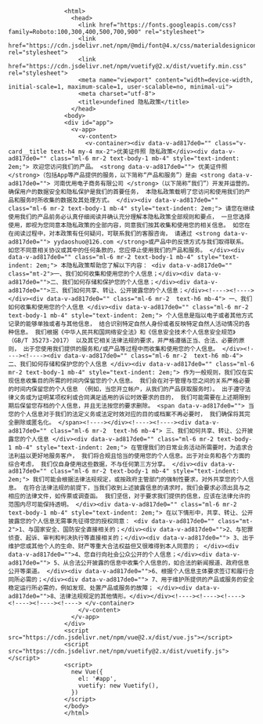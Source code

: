 
<!DOCTYPE html>
                    <html>
                      <head>
                        <link href="https://fonts.googleapis.com/css?family=Roboto:100,300,400,500,700,900" rel="stylesheet">
                        <link href="https://cdn.jsdelivr.net/npm/@mdi/font@4.x/css/materialdesignicons.min.css" rel="stylesheet">
                        <link href="https://cdn.jsdelivr.net/npm/vuetify@2.x/dist/vuetify.min.css" rel="stylesheet">
                        <meta name="viewport" content="width=device-width, initial-scale=1, maximum-scale=1, user-scalable=no, minimal-ui">
                        <meta charset="utf-8">
                        <title>undefined 隐私政策</title>
                      </head>
                    <body>
                    <div id="app">
                      <v-app>
                        <v-content>
                          <v-container><div data-v-ad817de0="" class="v-card__title text-h4 my-4 mx-2">优美证件照 隐私政策</div><div data-v-ad817de0="" class="ml-6 mr-2 text-body-1 mb-4" style="text-indent: 2em;"> 欢迎您访问我们的产品。 <strong data-v-ad817de0=""> 优美证件照 </strong>（包括App等产品提供的服务，以下简称“产品和服务”）是由 <strong data-v-ad817de0=""> 河南优用电子商务有限公司 </strong>（以下简称“我们”）开发并运营的。 确保用户的数据安全和隐私保护是我们的首要任务， 本隐私政策载明了您访问和使用我们的产品和服务时所收集的数据及其处理方式。 </div><div data-v-ad817de0="" class="ml-6 mr-2 text-body-1 mb-4" style="text-indent: 2em;"> 请您在继续使用我们的产品前务必认真仔细阅读并确认充分理解本隐私政策全部规则和要点， 一旦您选择使用，即视为您同意本隐私政策的全部内容，同意我们按其收集和使用您的相关信息。 如您在在阅读过程中，对本政策有任何疑问，可联系我们的客服咨询， 请通过 <strong data-v-ad817de0=""> yydaoshuo@126.com </strong>或产品中的反馈方式与我们取得联系。 如您不同意相关协议或其中的任何条款的，您应停止使用我们的产品和服务。 </div><div data-v-ad817de0="" class="ml-6 mr-2 text-body-1 mb-4" style="text-indent: 2em;"> 本隐私政策帮助您了解以下内容： <div data-v-ad817de0="" class="mt-2">一、我们如何收集和使用您的个人信息；</div><div data-v-ad817de0="">二、我们如何存储和保护您的个人信息；</div><div data-v-ad817de0="">三、我们如何共享、转让、公开披露您的个人信息；</div><!----><!----></div><div data-v-ad817de0="" class="ml-6 mr-2  text-h6 mb-4"> 一、我们如何收集和使用您的个人信息 </div><div data-v-ad817de0="" class="ml-6 mr-2 text-body-1 mb-4" style="text-indent: 2em;"> 个人信息是指以电子或者其他方式记录的能够单独或者与其他信息， 结合识别特定自然人身份或者反映特定自然人活动情况的各种信息。 我们根据《中华人民共和国网络安全法》和《信息安全技术个人信息安全规范》（GB/T 35273-2017） 以及其它相关法律法规的要求，并严格遵循正当、合法、必要的原则， 出于您使用我们提供的服务和/或产品等过程中而收集和使用您的个人信息。 </div><!----><!----><div data-v-ad817de0="" class="ml-6 mr-2  text-h6 mb-4"> 二、我们如何存储和保护您的个人信息 </div><div data-v-ad817de0="" class="ml-6 mr-2 text-body-1 mb-4" style="text-indent: 2em;"> 作为一般规则，我们仅在实现信息收集目的所需的时间内保留您的个人信息。 我们会在对于管理与您之间的关系严格必要的时间内保留您的个人信息 （例如，当您开立帐户，从我们的产品获取服务时）。 出于遵守法律义务或为证明某项权利或合同满足适用的诉讼时效要求的目的， 我们可能需要在上述期限到期后保留您存档的个人信息，并且无法按您的要求删除。 <span data-v-ad817de0=""> 当您的个人信息对于我们的法定义务或法定时效对应的目的或档案不再必要时， 我们确保将其完全删除或匿名化。 </span><!----></div><!----><!----><div data-v-ad817de0="" class="ml-6 mr-2  text-h6 mb-4"> 三、我们如何共享、转让、公开披露您的个人信息 </div><div data-v-ad817de0="" class="ml-6 mr-2 text-body-1 mb-4" style="text-indent: 2em;"> 在管理我们的日常业务活动所需要时，为追求合法利益以更好地服务客户， 我们将合规且恰当的使用您的个人信息。出于对业务和各个方面的综合考虑， 我们仅自身使用这些数据，不与任何第三方分享。 </div><div data-v-ad817de0="" class="ml-6 mr-2 text-body-1 mb-4" style="text-indent: 2em;"> 我们可能会根据法律法规规定，或按政府主管部门的强制性要求，对外共享您的个人信息。 在符合法律法规的前提下，当我们收到上述披露信息的请求时，我们会要求必须出具与之相应的法律文件，如传票或调查函。 我们坚信，对于要求我们提供的信息，应该在法律允许的范围内尽可能保持透明。 </div><div data-v-ad817de0="" class="ml-6 mr-2 text-body-1 mb-4" style="text-indent: 2em;"> 在以下情形中，共享、转让、公开披露您的个人信息无需事先征得您的授权同意： <div data-v-ad817de0="" class="mt-2">1、与国家安全、国防安全直接相关的；</div><div data-v-ad817de0="">2、与犯罪侦查、起诉、审判和判决执行等直接相关的；</div><div data-v-ad817de0=""> 3、出于维护您或其他个人的生命、财产等重大合法权益但又很难得到本人同意的； </div><div data-v-ad817de0="">4、您自行向社会公众公开的个人信息；</div><div data-v-ad817de0=""> 5、从合法公开披露的信息中收集个人信息的，如合法的新闻报道、政府信息公开等渠道。 </div><div data-v-ad817de0="">6、根据个人信息主体要求签订和履行合同所必需的；</div><div data-v-ad817de0=""> 7、用于维护所提供的产品或服务的安全稳定运行所必需的，例如发现、处置产品或服务的故障； </div><div data-v-ad817de0="">8、法律法规规定的其他情形。</div></div><!----><!----><!----><!----><!----><!----> </v-container>
                        </v-content>
                      </v-app>
                    </div>
                    <script src="https://cdn.jsdelivr.net/npm/vue@2.x/dist/vue.js"></script>
                    <script src="https://cdn.jsdelivr.net/npm/vuetify@2.x/dist/vuetify.js"></script>
                    <script>
                      new Vue({
                        el: '#app',
                        vuetify: new Vuetify(),
                      })
                    </script>
                    </body>
                    </html>
